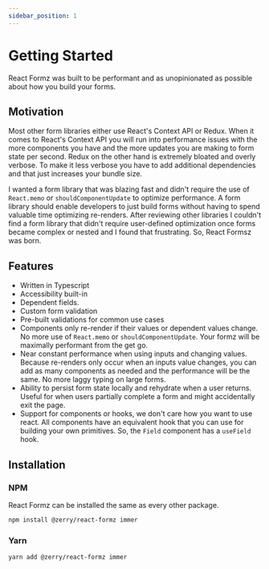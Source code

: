 ```yaml
---
sidebar_position: 1
---
```


# Getting Started

React Formz was built to be performant and as unopinionated as possible about how you build your forms.

## Motivation

Most other form libraries either use React's Context API or Redux. When it comes to React's Context API you will run into performance issues with the more components you have and the more updates you are making to form state per second. Redux on the other hand is extremely bloated and overly verbose. To make it less verbose you have to add additional dependencies and that just increases your bundle size.

I wanted a form library that was blazing fast and didn't require the use of `React.memo` or `shouldComponentUpdate` to optimize performance. A form library should enable developers to just build forms without having to spend valuable time optimizing re-renders. After reviewing other libraries I couldn't find a form library that didn't require user-defined optimization once forms became complex or nested and I found that frustrating. So, React Formsz was born.

## Features

- Written in Typescript
- Accessibility built-in
- Dependent fields.
- Custom form validation
- Pre-built validations for common use cases
- Components only re-render if their values or dependent values change. No more use of `React.memo` or `shouldComponentUpdate`. Your formz will be maximally performant from the get go.
- Near constant performance when using inputs and changing values. Because re-renders only occur when an inputs value changes, you can add as many components as needed and the performance will be the same. No more laggy typing on large forms.
- Ability to persist form state locally and rehydrate when a user returns. Useful for when users partially complete a form and might accidentally exit the page.
- Support for components or hooks, we don't care how you want to use react. All components have an equivalent hook that you can use for building your own primitives. So, the `Field` component has a `useField` hook.

## Installation

### NPM

React Formz can be installed the same as every other package.

```sh
npm install @zerry/react-formz immer
```

### Yarn

```sh
yarn add @zerry/react-formz immer
```


